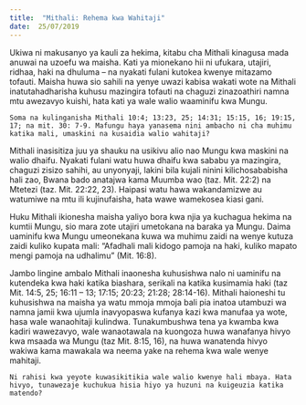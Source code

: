 ```yaml
---
title:  "Mithali: Rehema kwa Wahitaji"
date:  25/07/2019
---
```


Ukiwa ni makusanyo ya kauli za hekima, kitabu cha Mithali kinagusa mada anuwai na uzoefu wa maisha. Kati ya mionekano hii ni ufukara, utajiri, ridhaa, haki na dhuluma – na nyakati fulani kutokea kwenye mitazamo tofauti. Maisha huwa sio sahili na yenye uwazi kabisa wakati wote na Mithali inatutahadharisha kuhusu mazingira tofauti na chaguzi zinazoathiri namna mtu awezavyo kuishi, hata kati ya wale walio waaminifu kwa Mungu.

`Soma na kulinganisha Mithali 10:4; 13:23, 25; 14:31; 15:15, 16; 19:15, 17; na mit. 30: 7-9. Mafungu haya yanasema nini ambacho ni cha muhimu katika mali, umaskini na kusaidia walio wahitaji?`

Mithali inasisitiza juu ya shauku na usikivu alio nao Mungu kwa maskini na walio dhaifu. Nyakati fulani watu huwa dhaifu kwa sababu ya mazingira, chaguzi zisizo sahihi, au unyonyaji, lakini bila kujali ninini kilichosababisha hali zao, Bwana bado anatajwa kama Muumba wao (taz. Mit. 22:2) na Mtetezi (taz. Mit. 22:22, 23). Haipasi watu hawa wakandamizwe au watumiwe na mtu ili kujinufaisha, hata wawe wamekosea kiasi gani.

Huku Mithali ikionesha maisha yaliyo bora kwa njia ya kuchagua hekima na kumtii Mungu, sio mara zote utajiri umetokana na baraka ya Mungu. Daima uaminifu kwa Mungu umeonekana kuwa wa muhimu zaidi na wenye kutuza zaidi kuliko kupata mali: “Afadhali mali kidogo pamoja na haki, kuliko mapato mengi pamoja na udhalimu” (Mit. 16:8).

Jambo lingine ambalo Mithali inaonesha kuhusishwa nalo ni uaminifu na kutendeka kwa haki katika biashara, serikali na katika kusimamia haki (taz Mit. 14:5, 25; 16:11 – 13; 17:15; 20:23; 21:28; 28:14-16). Mithali haioneshi tu kuhusishwa na maisha ya watu mmoja mmoja bali pia inatoa utambuzi wa namna jamii kwa ujumla inavyopaswa kufanya kazi kwa manufaa ya wote, hasa wale wanaohitaji kulindwa. Tunakumbushwa tena ya kwamba kwa kadiri wawezavyo, wale wanaotawala na kuongoza huwa wanafanya hivyo kwa msaada wa Mungu (taz Mit. 8:15, 16), na huwa wanatenda hivyo wakiwa kama mawakala wa neema yake na rehema kwa wale wenye mahitaji.

`Ni rahisi kwa yeyote kuwasikitikia wale walio kwenye hali mbaya. Hata hivyo, tunawezaje kuchukua hisia hiyo ya huzuni na kuigeuzia katika matendo?`